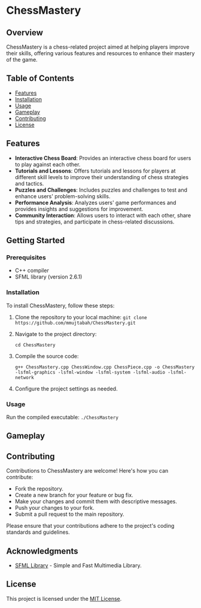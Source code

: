 # ChessMastery

## Overview
ChessMastery is a chess-related project aimed at helping players improve their skills, offering various features and resources to enhance their mastery of the game.

## Table of Contents

- [Features](#features)
- [Installation](#installation)
- [Usage](#usage)
- [Gameplay](#gameplay)
- [Contributing](#contributing)
- [License](#license)

## Features

- **Interactive Chess Board**: Provides an interactive chess board for users to play against each other.
- **Tutorials and Lessons**: Offers tutorials and lessons for players at different skill levels to improve their understanding of chess strategies and tactics.
- **Puzzles and Challenges**: Includes puzzles and challenges to test and enhance users' problem-solving skills.
- **Performance Analysis**: Analyzes users' game performances and provides insights and suggestions for improvement.
- **Community Interaction**: Allows users to interact with each other, share tips and strategies, and participate in chess-related discussions.

## Getting Started

### Prerequisites

- C++ compiler
- SFML library (version 2.6.1)

### Installation

To install ChessMastery, follow these steps:

1. Clone the repository to your local machine: ```git clone https://github.com/mmujtabah/ChessMastery.git```

2. Navigate to the project directory:

   ```cd ChessMastery```

3. Compile the source code:

   ```g++ ChessMastery.cpp ChessWindow.cpp ChessPiece.cpp -o ChessMastery -lsfml-graphics -lsfml-window -lsfml-system -lsfml-audio -lsfml-network```

4. Configure the project settings as needed.

### Usage

Run the compiled executable: `./ChessMastery`

## Gameplay

## Contributing

Contributions to ChessMastery are welcome! Here's how you can contribute:

- Fork the repository.
- Create a new branch for your feature or bug fix.
- Make your changes and commit them with descriptive messages.
- Push your changes to your fork.
- Submit a pull request to the main repository.

Please ensure that your contributions adhere to the project's coding standards and guidelines.

## Acknowledgments

- [SFML Library](https://www.sfml-dev.org/) - Simple and Fast Multimedia Library.

## License

This project is licensed under the [MIT License](LICENSE).